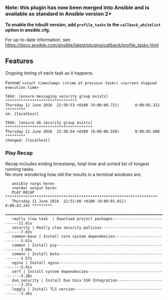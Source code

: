 ### Note: this plugin has now been merged into Ansible and is available as standard in Ansible version 2+

**To enable the inbuilt version, add `profile_tasks` to the `callback_whitelist` option in ansible.cfg.**

For up-to-date information, see https://docs.ansible.com/ansible/latest/plugins/callback/profile_tasks.html


## Features

Ongoing timing of each task as it happens.

Format:
`<start timestamp> (<time of previous task>) <current elapsed execution time>`

```shell
TASK: [ensure messaging security group exists] ********************************
Thursday 11 June 2016  22:50:53 +0100 (0:00:00.721)       0:00:05.322 *********
ok: [localhost]

TASK: [ensure db security group exists] ***************************************
Thursday 11 June 2016  22:50:54 +0100 (0:00:00.558)       0:00:05.880 *********
changed: [localhost]
```

### Play Recap

Recap includes ending timestamp, total time and sorted list of longest running tasks.  
No more wondering how old the results in a terminal windows are.

```shell
   ansible <args here>
   <normal output here>
   PLAY RECAP ******************************************************************** 
   Thursday 11 June 2016  22:51:00 +0100 (0:00:01.011)       0:00:43.247 *********
   ===============================================================================
   really slow task  | Download project packages----------------------------11.61s
   security | Really slow security policies----------------------------------7.03s
   common-base | Install core system dependencies----------------------------3.62s
   common | Install pip------------------------------------------------------3.60s
   common | Install boto-----------------------------------------------------3.57s
   nginx | Install nginx-----------------------------------------------------3.41s
   serf | Install system dependencies----------------------------------------3.38s
   duo_security | Install Duo Unix SSH Integration---------------------------3.37s
   loggly | Install TLS version----------------------------------------------3.36s
```
